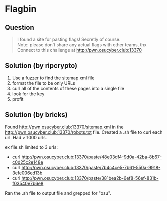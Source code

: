 # Flagbin

## Question

> I found a site for pasting flags! Secretly of course.  
> Note: please don't share any actual flags with other teams, thx  
> Connect to this challenge at http://pwn.osucyber.club:13370  

## Solution (by ripcrypto)
1. Use a fuzzer to find the sitemap xml file
2. format the file to be only URLs
3. curl all of the contents of these pages into a single file
4. look for the key
5. profit

## Solution (by bricks)
Found http://pwn.osucyber.club:13370/sitemap.xml in the http://pwn.osucyber.club:13370/robots.txt file. Created a .sh file to curl each url. Had > 1000 urls.

ex file.sh limited to 3 urls:
- curl http://pwn.osucyber.club:13370/paste/48e03df4-9d0a-42ba-8b67-c0d25c2e148e
- curl http://pwn.osucyber.club:13370/paste/7b4c4ce5-7b61-550a-9918-3efe006ed13b
- curl http://pwn.osucyber.club:13370/paste/381bea2b-6ef8-56ef-831b-f03540e7b6e8

Ran the .sh file to output file and grepped for "osu".

